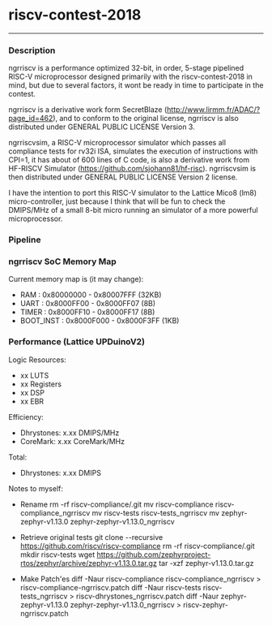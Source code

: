 # riscv-contest-2018

---
### Description

ngrriscv is a performance optimized 32-bit, in order, 5-stage pipelined RISC-V microprocessor designed primarily with the riscv-contest-2018 in mind, but due to several factors, it wont be ready in time to participate in the contest.

ngrriscv is a derivative work form SecretBlaze (http://www.lirmm.fr/ADAC/?page_id=462), and to conform to the original license, ngrriscv is also distributed under GENERAL PUBLIC LICENSE Version 3.

ngrriscvsim, a RISC-V microprocessor simulator which passes all compliance tests for rv32i ISA, simulates the execution of instructions with CPI=1, it has about of 600 lines of C code, is also a derivative work from HF-RISCV Simulator (https://github.com/sjohann81/hf-risc). 
ngrriscvsim is then distributed under GENERAL PUBLIC LICENSE Version 2 license.

I have the intention to port this RISC-V simulator to the Lattice Mico8 (lm8) micro-controller, just because I think that will be fun to check the DMIPS/MHz of a small 8-bit micro running an simulator of a more powerful microprocessor.


### Pipeline


### ngrriscv SoC Memory Map

Current memory map is (it may change):

- RAM           : 0x80000000 - 0x80007FFF (32KB)
- UART          : 0x8000FF00 - 0x8000FF07   (8B)  
- TIMER         : 0x8000FF10 - 0x8000FF17   (8B)  
- BOOT_INST     : 0x8000F000 - 0x8000F3FF  (1KB)  


### Performance (Lattice UPDuinoV2)


Logic Resources:
- xx LUTS
- xx Registers
- xx DSP
- xx EBR   

Efficiency:
- Dhrystones: x.xx DMIPS/MHz
- CoreMark:   x.xx CoreMark/MHz

Total:
- Dhrystones: x.xx DMIPS


Notes to myself:
- Rename
rm -rf riscv-compliance/.git
mv riscv-compliance riscv-compliance_ngrriscv
mv riscv-tests riscv-tests_ngrriscv
mv zephyr-zephyr-v1.13.0 zephyr-zephyr-v1.13.0_ngrriscv

- Retrieve original tests
git clone --recursive https://github.com/riscv/riscv-compliance
rm -rf riscv-compliance/.git
mkdir riscv-tests
wget https://github.com/zephyrproject-rtos/zephyr/archive/zephyr-v1.13.0.tar.gz
tar -xzf zephyr-v1.13.0.tar.gz

- Make Patch'es
diff -Naur riscv-compliance riscv-compliance_ngrriscv > riscv-compliance-ngrriscv.patch
diff -Naur riscv-tests riscv-tests_ngrriscv > riscv-dhrystones_ngrriscv.patch
diff -Naur zephyr-zephyr-v1.13.0 zephyr-zephyr-v1.13.0_ngrriscv > riscv-zephyr-ngrriscv.patch
